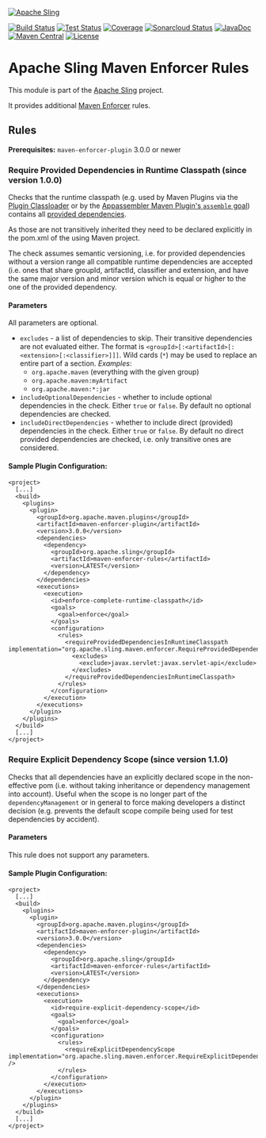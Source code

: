 [![Apache Sling](https://sling.apache.org/res/logos/sling.png)](https://sling.apache.org)

[![Build Status](https://ci-builds.apache.org/job/Sling/job/modules/job/sling-maven-enforcer-rules/job/master/badge/icon)](https://ci-builds.apache.org/job/Sling/job/modules/job/sling-maven-enforcer-rules/job/master/)
[![Test Status](https://img.shields.io/jenkins/tests.svg?jobUrl=https://ci-builds.apache.org/job/Sling/job/modules/job/sling-maven-enforcer-rules/job/master/)](https://ci-builds.apache.org/job/Sling/job/modules/job/sling-maven-enforcer-rules/job/master/test/?width=800&height=600)
[![Coverage](https://sonarcloud.io/api/project_badges/measure?project=apache_sling-maven-enforcer-rules&metric=coverage)](https://sonarcloud.io/dashboard?id=apache_sling-org-apache-sling-rewriter)
[![Sonarcloud Status](https://sonarcloud.io/api/project_badges/measure?project=apache_sling-org-apache-sling-rewriter&metric=alert_status)](https://sonarcloud.io/dashboard?id=apache_sling-maven-enforcer-rules)
[![JavaDoc](https://www.javadoc.io/badge/org.apache.sling/maven-enforcer-rules.svg)](https://www.javadoc.io/doc/org.apache.sling/maven-enforcer-rules)
[![Maven Central](https://maven-badges.herokuapp.com/maven-central/org.apache.sling/maven-enforcer-rules/badge.svg)](https://search.maven.org/#search%7Cga%7C1%7Cg%3A%22org.apache.sling%22%20a%3A%22maven-enforcer-rules%22)
[![License](https://img.shields.io/badge/License-Apache%202.0-blue.svg)](https://www.apache.org/licenses/LICENSE-2.0)

# Apache Sling Maven Enforcer Rules

This module is part of the [Apache Sling](https://sling.apache.org) project.

It provides additional [Maven Enforcer](https://maven.apache.org/enforcer/maven-enforcer-plugin/) rules.

## Rules

**Prerequisites:** `maven-enforcer-plugin` 3.0.0 or newer

### Require Provided Dependencies in Runtime Classpath (since version 1.0.0)

Checks that the runtime classpath (e.g. used by Maven Plugins via the 
[Plugin Classloader](https://maven.apache.org/guides/mini/guide-maven-classloading.html#3-plugin-classloaders) or by the [Appassembler Maven Plugin's `assemble` goal](http://www.mojohaus.org/appassembler/appassembler-maven-plugin/assemble-mojo.html)) contains all [provided dependencies](https://maven.apache.org/guides/introduction/introduction-to-dependency-mechanism.html#Dependency_Scope).

As those are not transitively inherited they need to be declared explicitly in the pom.xml of the using Maven project.

The check assumes semantic versioning, i.e. for provided dependencies without a version range all compatible runtime dependencies are accepted (i.e. ones that share groupId, artifactId, classifier and extension, and have the same major version and minor version which is equal or higher to the one of the provided dependency.

#### Parameters

All parameters are optional.

 * `excludes` - a list of dependencies to skip. Their transitive dependencies are not evaluated either. The format is `<groupId>[:<artifactId>[:<extension>[:<classifier>]]]`. Wild cards (`*`) may be used to replace an entire part of a section. *Examples*: 
     * `org.apache.maven` (everything with the given group)
     * `org.apache.maven:myArtifact`
     * `org.apache.maven:*:jar`
 * `includeOptionalDependencies` - whether to include optional dependencies in the check. Either `true` or `false`. By default no optional dependencies are checked.
 * `includeDirectDependencies` - whether to include direct (provided) dependencies in the check. Either `true` or `false`. By default no direct provided dependencies are checked, i.e. only transitive ones are considered.

#### Sample Plugin Configuration:

```
<project>
  [...]
  <build>
    <plugins>
      <plugin>
        <groupId>org.apache.maven.plugins</groupId>
        <artifactId>maven-enforcer-plugin</artifactId>
        <version>3.0.0</version>
        <dependencies>
          <dependency>
            <groupId>org.apache.sling</groupId>
            <artifactId>maven-enforcer-rules</artifactId>
            <version>LATEST</version>
          </dependency>
        </dependencies>
        <executions>
          <execution>
            <id>enforce-complete-runtime-classpath</id>
            <goals>
              <goal>enforce</goal>
            </goals>
            <configuration>
              <rules>
                <requireProvidedDependenciesInRuntimeClasspath implementation="org.apache.sling.maven.enforcer.RequireProvidedDependenciesInRuntimeClasspath">
                  <excludes>
                    <exclude>javax.servlet:javax.servlet-api</exclude>
                  </excludes>
                </requireProvidedDependenciesInRuntimeClasspath>
              </rules>
            </configuration>
          </execution>
        </executions>
      </plugin>
    </plugins>
  </build>
  [...]
</project>
```

### Require Explicit Dependency Scope (since version 1.1.0)

Checks that all dependencies have an explicitly declared scope in the non-effective pom (i.e. without taking inheritance or dependency management into account). Useful when the scope is no longer part of the `dependencyManagement` or in general to force making developers a distinct decision (e.g. prevents the default scope compile being used for test dependencies by accident).

#### Parameters

This rule does not support any parameters.

#### Sample Plugin Configuration:

```
<project>
  [...]
  <build>
    <plugins>
      <plugin>
        <groupId>org.apache.maven.plugins</groupId>
        <artifactId>maven-enforcer-plugin</artifactId>
        <version>3.0.0</version>
        <dependencies>
          <dependency>
            <groupId>org.apache.sling</groupId>
            <artifactId>maven-enforcer-rules</artifactId>
            <version>LATEST</version>
          </dependency>
        </dependencies>
        <executions>
          <execution>
            <id>require-explicit-dependency-scope</id>
            <goals>
              <goal>enforce</goal>
            </goals>
            <configuration>
              <rules>
                <requireExplicitDependencyScope implementation="org.apache.sling.maven.enforcer.RequireExplicitDependencyScope" />
              </rules>
            </configuration>
          </execution>
        </executions>
      </plugin>
    </plugins>
  </build>
  [...]
</project>
```